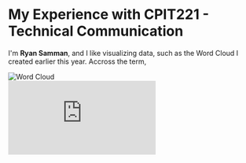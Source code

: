 
# My Experience with CPIT221 - Technical Communication

I'm **Ryan Samman**, and I like visualizing data, 
such as the Word Cloud I created earlier this year. Accross the term, 


<img alt="Word Cloud" style="max-width: 100%;" src="https://i.imgur.com/781uLid.png" />

<br>

<iframe title="Test" style="width: fit-container;" src="https://www.youtube.com/embed/1lalKs9CZtw" frameborder="0" allow="accelerometer; autoplay; clipboard-write; encrypted-media; gyroscope; picture-in-picture" allowfullscreen></iframe>
